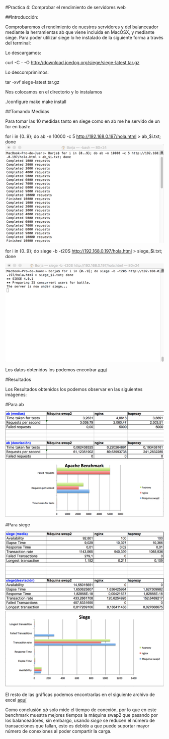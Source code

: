 #Practica 4: Comprobar el rendimiento de servidores web

##Introducción:

Comprobaremos el rendimiento de nuestros servidores y del balanceador mediante la herramientas ab que viene incluida en MacOSX, y mediante siege.
Para poder utilizar siege lo he instalado de la siguiente forma a través del terminal:

Lo descargamos:

curl -C - -O http://download.joedog.org/siege/siege-latest.tar.gz

Lo descomprimimos:

tar -xvf siege-latest.tar.gz

Nos colocamos en el directorio y lo instalamos

./configure
make
make install

##Tomando Medidas

Para tomar las 10 medidas tanto en siege como en ab me he servido de un for en bash:

for i in {0..9}; do ab -n 10000 -c 5 http://192.168.0.197/hola.html > ab_$i.txt; done
![Imagen](Capturas/Captura_1.png)

for i in {0..9}; do siege -b -t20S http://192.168.0.197/hola.html > siege_$i.txt; done

![Imagen](Capturas/Captura_2.png)

Los datos obtenidos los podemos encontrar  [aquí](https://github.com/0rf3o/SWAP15-16/tree/master/Practica%204/datos)

#Resultados

Los Resultados obtenidos los podemos observar en las siguientes imágenes:

#Para ab

![Imagen](Capturas/Captura_3.png)
![Imagen](Capturas/Captura_5.png)

#Para siege

![Imagen](Capturas/Captura_4.png)
![Imagen](Capturas/Captura_6.png)


El resto de las gráficas podemos encontrarlas en el siguiente archivo de excel  [aquí](https://github.com/0rf3o/SWAP15-16/blob/master/Practica%204/Practica_4.xlsx)

Como conclusión *ab* solo mide el tiempo de conexión, por lo que en este benchmark muestra mejores tiempos la máquina swap2 que pasando por los balanceadores, sin embargo, usando *siege* se reducen el número de transacciones que fallan, esto es debido a que puede suportar mayor número de conexiones al poder compartir la carga.


